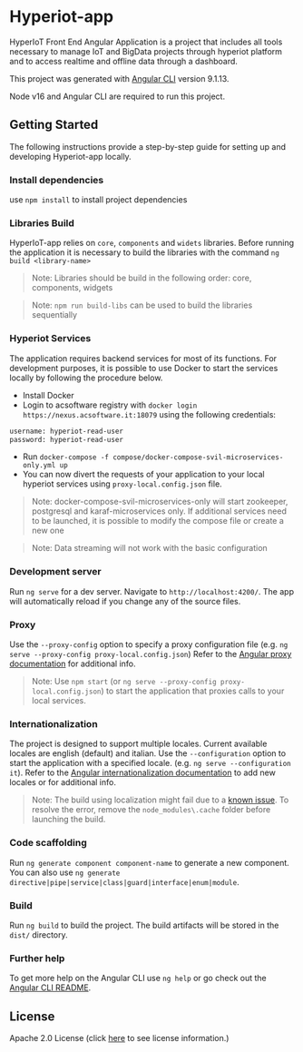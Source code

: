 # Hyperiot-app

HyperIoT Front End Angular Application is a project that includes all tools necessary to manage IoT and BigData projects through hyperiot platform and to access realtime and offline data through a dashboard.

This project was generated with [Angular CLI](https://github.com/angular/angular-cli) version 9.1.13.

Node v16 and Angular CLI are required to run this project.

## Getting Started

The following instructions provide a step-by-step guide for setting up and developing Hyperiot-app locally.

### Install dependencies

use `npm install` to install project dependencies

### Libraries Build

HyperIoT-app relies on `core`, `components` and `widets` libraries. Before running the application it is necessary to build the libraries with the command `ng build <library-name>`
> Note: Libraries should be build in the following order: core, components, widgets

> Note: `npm run build-libs` can be used to build the libraries sequentially

### Hyperiot Services

The application requires backend services for most of its functions. For development purposes, it is possible to use Docker to start the services locally by following the procedure below.

- Install Docker
- Login to acsoftware registry with `docker login https://nexus.acsoftware.it:18079` using the following credentials:
```sh
username: hyperiot-read-user
password: hyperiot-read-user
```
- Run `docker-compose -f compose/docker-compose-svil-microservices-only.yml up`
- You can now divert the requests of your application to your local hyperiot services using `proxy-local.config.json` file.

> Note: docker-compose-svil-microservices-only will start zookeeper, postgresql and karaf-microservices only. If additional services need to be launched, it is possible to modify the compose file or create a new one

> Note: Data streaming will not work with the basic configuration

### Development server

Run `ng serve` for a dev server. Navigate to `http://localhost:4200/`. The app will automatically reload if you change any of the source files.

### Proxy

Use the `--proxy-config` option to specify a proxy configuration file (e.g. `ng serve --proxy-config proxy-local.config.json`)
Refer to the [Angular proxy documentation](https://angular.io/guide/build#proxying-to-a-backend-server) for additional info.

> Note: Use `npm start` (or `ng serve --proxy-config proxy-local.config.json`) to start the application that proxies calls to your local services.

### Internationalization

The project is designed to support multiple locales. Current available locales are english (default) and italian.
Use the `--configuration` option to start the application with a specified locale. (e.g. `ng serve --configuration it`).
Refer to the [Angular internationalization documentation](https://angular.io/guide/i18n-overview) to add new locales or for additional info.

> Note: The build using localization might fail due to a [known issue](https://github.com/angular/angular/issues/44004). To resolve the error, remove the `node_modules\.cache` folder before launching the build.

### Code scaffolding

Run `ng generate component component-name` to generate a new component. You can also use `ng generate directive|pipe|service|class|guard|interface|enum|module`.

### Build

Run `ng build` to build the project. The build artifacts will be stored in the `dist/` directory.

### Further help

To get more help on the Angular CLI use `ng help` or go check out the [Angular CLI README](https://github.com/angular/angular-cli/blob/master/README.md).

## License

Apache 2.0 License (click [here](./License.MD) to see license information.)
